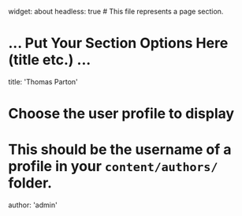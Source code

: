 widget: about
headless: true  # This file represents a page section.

# ... Put Your Section Options Here (title etc.) ...
title: 'Thomas Parton'

# Choose the user profile to display
# This should be the username of a profile in your `content/authors/` folder.
author: 'admin'
